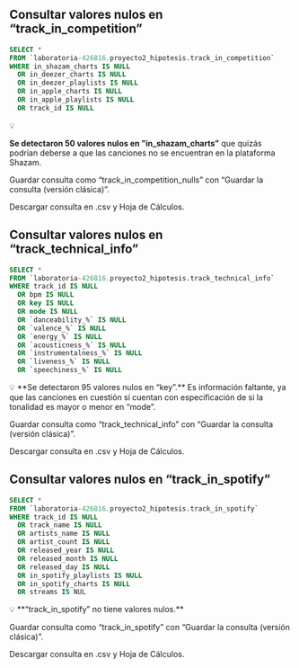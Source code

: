 ## Consultar valores nulos en “track_in_competition”

```sql
SELECT *
FROM `laboratoria-426816.proyecto2_hipotesis.track_in_competition`
WHERE in_shazam_charts IS NULL
  OR in_deezer_charts IS NULL
  OR in_deezer_playlists IS NULL
  OR in_apple_charts IS NULL
  OR in_apple_playlists IS NULL
  OR track_id IS NULL
```

<aside>
💡

**Se detectaron 50 valores nulos en ”in_shazam_charts”** que quizás podrían deberse a que las canciones no se encuentran en la plataforma Shazam.

Guardar consulta como “track_in_competition_nulls” con “Guardar la consulta (versión clásica)”.

Descargar consulta en .csv y Hoja de Cálculos.

</aside>

## Consultar valores nulos en “track_technical_info”

```sql
SELECT *
FROM `laboratoria-426816.proyecto2_hipotesis.track_technical_info`
WHERE track_id IS NULL
  OR bpm IS NULL
  OR key IS NULL
  OR mode IS NULL
  OR `danceability_%` IS NULL
  OR `valence_%` IS NULL
  OR `energy_%` IS NULL
  OR `acousticness_%` IS NULL
  OR `instrumentalness_%` IS NULL
  OR `liveness_%` IS NULL
  OR `speechiness_%` IS NULL
```

<aside>
💡 **Se detectaron 95 valores nulos en “key”.** Es información faltante, ya que las canciones en cuestión sí cuentan con especificación de si la tonalidad es mayor o menor en “mode”.

Guardar consulta como “track_technical_info” con “Guardar la consulta (versión clásica)”.

Descargar consulta en .csv y Hoja de Cálculos.

</aside>

## Consultar valores nulos en “track_in_spotify”

```sql
SELECT *
FROM `laboratoria-426816.proyecto2_hipotesis.track_in_spotify`
WHERE track_id IS NULL
  OR track_name IS NULL
  OR artists_name IS NULL
  OR artist_count IS NULL
  OR released_year IS NULL
  OR released_month IS NULL
  OR released_day IS NULL
  OR in_spotify_playlists IS NULL
  OR in_spotify_charts IS NULL
  OR streams IS NUL
```

<aside>
💡 **“track_in_spotify” no tiene valores nulos.**

Guardar consulta como “track_in_spotify” con “Guardar la consulta (versión clásica)”.

Descargar consulta en .csv y Hoja de Cálculos.

</aside>
